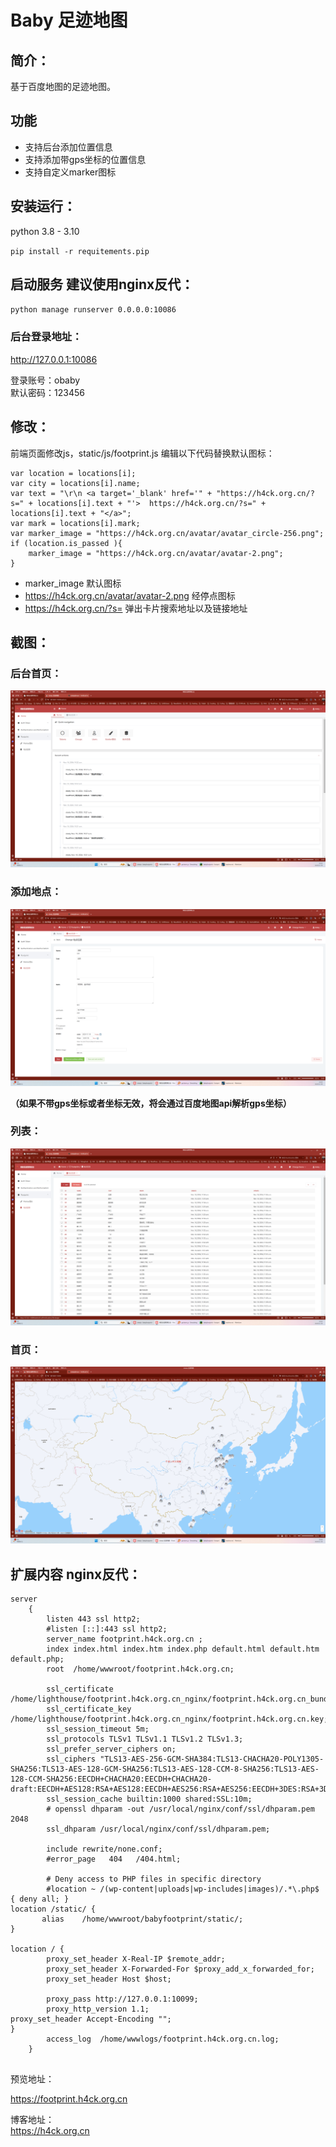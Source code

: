 # Baby 足迹地图  


## 简介：  
基于百度地图的足迹地图。

## 功能  
* 支持后台添加位置信息
* 支持添加带gps坐标的位置信息  
* 支持自定义marker图标  


## 安装运行：  
python 3.8 - 3.10   
  
`pip install -r requitements.pip`  

## 启动服务 建议使用nginx反代：  
`python manage runserver 0.0.0.0:10086`  

  
### 后台登录地址：  
http://127.0.0.1:10086  


登录账号：obaby  
默认密码：123456   


## 修改：
前端页面修改js，static/js/footprint.js 编辑以下代码替换默认图标：  

```
var location = locations[i];
var city = locations[i].name;
var text = "\r\n <a target='_blank' href='" + "https://h4ck.org.cn/?s=" + locations[i].text + "'>  https://h4ck.org.cn/?s=" + locations[i].text + "</a>";
var mark = locations[i].mark;
var marker_image = "https://h4ck.org.cn/avatar/avatar_circle-256.png";
if (location.is_passed ){
    marker_image = "https://h4ck.org.cn/avatar/avatar-2.png";
}
```  
* marker_image 默认图标  
* https://h4ck.org.cn/avatar/avatar-2.png 经停点图标
* https://h4ck.org.cn/?s= 弹出卡片搜索地址以及链接地址  

## 截图：  

### 后台首页： 
![admin](screenshots/admin.png)  

### 添加地点：
![add](screenshots/add.png)  

**（如果不带gps坐标或者坐标无效，将会通过百度地图api解析gps坐标）**

### 列表：  
![list](screenshots/list.png)

### 首页：
![首页](screenshots/home.png)  


## 扩展内容 nginx反代： 

```
server
    {
        listen 443 ssl http2;
        #listen [::]:443 ssl http2;
        server_name footprint.h4ck.org.cn ;
        index index.html index.htm index.php default.html default.htm default.php;
        root  /home/wwwroot/footprint.h4ck.org.cn;

        ssl_certificate /home/lighthouse/footprint.h4ck.org.cn_nginx/footprint.h4ck.org.cn_bundle.pem;
        ssl_certificate_key /home/lighthouse/footprint.h4ck.org.cn_nginx/footprint.h4ck.org.cn.key;
        ssl_session_timeout 5m;
        ssl_protocols TLSv1 TLSv1.1 TLSv1.2 TLSv1.3;
        ssl_prefer_server_ciphers on;
        ssl_ciphers "TLS13-AES-256-GCM-SHA384:TLS13-CHACHA20-POLY1305-SHA256:TLS13-AES-128-GCM-SHA256:TLS13-AES-128-CCM-8-SHA256:TLS13-AES-128-CCM-SHA256:EECDH+CHACHA20:EECDH+CHACHA20-draft:EECDH+AES128:RSA+AES128:EECDH+AES256:RSA+AES256:EECDH+3DES:RSA+3DES:!MD5";
        ssl_session_cache builtin:1000 shared:SSL:10m;
        # openssl dhparam -out /usr/local/nginx/conf/ssl/dhparam.pem 2048
        ssl_dhparam /usr/local/nginx/conf/ssl/dhparam.pem;

        include rewrite/none.conf;
        #error_page   404   /404.html;

        # Deny access to PHP files in specific directory
        #location ~ /(wp-content|uploads|wp-includes|images)/.*\.php$ { deny all; }
location /static/ {
       alias    /home/wwwroot/babyfootprint/static/;
}

location / {
        proxy_set_header X-Real-IP $remote_addr;
        proxy_set_header X-Forwarded-For $proxy_add_x_forwarded_for;
        proxy_set_header Host $host;

        proxy_pass http://127.0.0.1:10099;
        proxy_http_version 1.1;
proxy_set_header Accept-Encoding "";
}
        access_log  /home/wwwlogs/footprint.h4ck.org.cn.log;
    }
                    
```

预览地址：  

<a href="https://footprint.h4ck.org.cn" target="_blank">https://footprint.h4ck.org.cn</a>

博客地址：  
<a href="https://h4ck.org.cn" target="_blank">https://h4ck.org.cn</a>


 